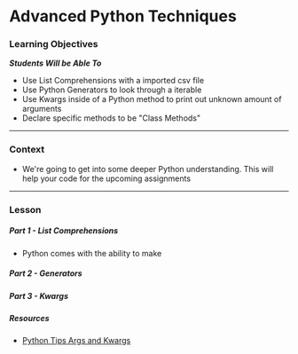 # Advanced Python Techniques

### Learning Objectives
***Students Will be Able To***

* Use List Comprehensions with a imported csv file
* Use Python Generators to look through a iterable
* Use Kwargs inside of a Python method to print out unknown amount of arguments
* Declare specific methods to be "Class Methods"

---
### Context

* We're going to get into some deeper Python understanding. This will help your code for the upcoming assignments

---
### Lesson

##### Part 1 - List Comprehensions

* Python comes with the ability to make 


##### Part 2 - Generators

##### Part 3 - Kwargs

##### Resources

* [Python Tips Args and Kwargs](http://pythontips.com/2013/08/04/args-and-kwargs-in-python-explained/)